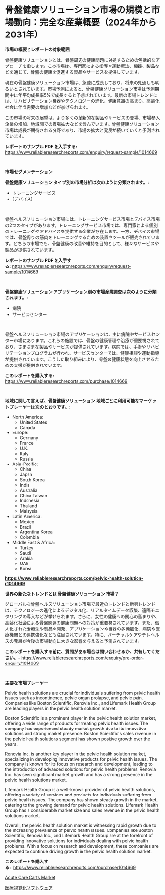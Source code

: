 <p><h1>骨盤健康ソリューション市場の規模と市場動向：完全な産業概要（2024年から2031年）</h1></p><p><strong>市場の概要とレポートの対象範囲</strong></p>
<p><p>骨盤健康ソリューションとは、骨盤周辺の健康問題に対処するための包括的なアプローチを指します。この市場は、専門家による指導や運動療法、機器、製品などを通じて、骨盤の健康を促進する製品やサービスを提供しています。</p><p>現在の骨盤健康ソリューション市場は、急速に成長しており、将来の見通しも明るいとされています。市場予測によると、骨盤健康ソリューション市場は予測期間中に年平均成長率5%で成長すると予想されています。最新の市場トレンドには、リハビリテーション機器やテクノロジーの進化、健康意識の高まり、高齢化社会に伴う需要の増加などが挙げられます。</p><p>この市場の将来の展望は、より多くの革新的な製品やサービスの登場、市場参入企業の増加、地域間での市場拡大などを含んでいます。骨盤健康ソリューション市場は成長が期待される分野であり、市場の拡大と発展が続いていくと予測されています。</p></p>
<p><strong>レポートのサンプル PDF を入手する:</strong> <a href="https://www.reliableresearchreports.com/enquiry/request-sample/1014669">https://www.reliableresearchreports.com/enquiry/request-sample/1014669</a></p>
<p>&nbsp;</p>
<p><strong>市場セグメンテーション</strong></p>
<p><strong>骨盤健康ソリューション タイプ別の市場分析は次のように分類されます。:</strong></p>
<p><ul><li>トレーニングサービス</li><li>[デバイス]</li></ul></p>
<p>&nbsp;</p>
<p><p>骨盤ヘルスソリューション市場には、トレーニングサービス市場とデバイス市場の2つのタイプがあります。トレーニングサービス市場では、専門家による個別のトレーニングやアドバイスを提供する企業が存在します。一方、デバイス市場では、骨盤周りの筋肉をトレーニングするための装置やツールが販売されています。どちらの市場でも、骨盤健康の改善や維持を目的として、様々なサービスや製品が提供されています。</p></p>
<p><strong>レポートのサンプル PDF を入手する:</strong>&nbsp;<a href="https://www.reliableresearchreports.com/enquiry/request-sample/1014669">https://www.reliableresearchreports.com/enquiry/request-sample/1014669</a></p>
<p>&nbsp;</p>
<p><strong> 骨盤健康ソリューション アプリケーション別の市場産業調査は次のように分類されます。:</strong></p>
<p><ul><li>病院</li><li>サービスセンター</li></ul></p>
<p>&nbsp;</p>
<p><p>骨盤ヘルスソリューション市場のアプリケーションは、主に病院やサービスセンター市場にあります。これらの施設では、骨盤の健康管理や治療が重要視されており、さまざまな製品やサービスが提供されています。病院では、手術やリハビリテーションプログラムが行われ、サービスセンターでは、健康相談や運動指導が提供されています。こうした取り組みにより、骨盤の健康状態を向上させるための支援が提供されています。</p></p>
<p><strong>このレポートを購入する:</strong>&nbsp; <a href="https://www.reliableresearchreports.com/purchase/1014669">https://www.reliableresearchreports.com/purchase/1014669</a></p>
<p>&nbsp;</p>
<p><strong>地域に関して言えば、骨盤健康ソリューション 地域ごとに利用可能なマーケットプレーヤーは次のとおりです。:</strong></p>
<p><ul>
    <li>
        North America:
        <ul>
            <li>United States</li>
            <li>Canada</li>
        </ul>
    </li>
    <li>
        Europe:
        <ul>
            <li>Germany</li>
            <li>France</li>
            <li>U.K.</li>
            <li>Italy</li>
            <li>Russia</li>
        </ul>
    </li>
    <li>
        Asia-Pacific:
        <ul>
            <li>China</li>
            <li>Japan</li>
            <li>South Korea</li>
            <li>India</li>
            <li>Australia</li>
            <li>China Taiwan</li>
            <li>Indonesia</li>
            <li>Thailand</li>
            <li>Malaysia</li>
        </ul>
    </li>
    <li>
        Latin America:
        <ul>
            <li>Mexico</li>
            <li>Brazil</li>
            <li>Argentina Korea</li>
            <li>Colombia</li>
        </ul>
    </li>
    <li>
        Middle East & Africa:
        <ul>
            <li>Turkey</li>
            <li>Saudi</li>
            <li>Arabia</li>
            <li>UAE</li>
            <li>Korea</li>
        </ul>
    </li>
    </ul></p>
<p><strong><a href="https://www.reliableresearchreports.com/pelvic-health-solution-r1014669">https://www.reliableresearchreports.com/pelvic-health-solution-r1014669</a></strong>&nbsp;</p>
<p><strong>世界の新たなトレンドとは 骨盤健康ソリューション 市場？</strong></p>
<p><p>グローバルな骨盤ヘルスソリューション市場で最近のトレンドと新興トレンドは、テクノロジーの進化によるデジタル化、リアルタイムデータ収集、遠隔モニタリングの導入などが挙げられます。さらに、女性の健康への関心の高まりや、高齢化社会による骨盤関連の健康問題への対策が重要視されています。また、個人化された治療法や製品の開発、アプリケーションや機器の多機能化、病院や医療機関との連携強化なども注目されています。特に、バーチャルケアやテレヘルスの発展が今後の市場動向に大きな影響を与えると予測されています。</p></p>
<p><strong>このレポートを購入する前に、質問がある場合は問い合わせるか、共有してください。</strong>- <a href="https://www.reliableresearchreports.com/enquiry/pre-order-enquiry/1014669">https://www.reliableresearchreports.com/enquiry/pre-order-enquiry/1014669</a></p>
<p>&nbsp;</p>
<p><strong>主要な市場プレーヤー</strong></p>
<p><p>Pelvic health solutions are crucial for individuals suffering from pelvic health issues such as incontinence, pelvic organ prolapse, and pelvic pain. Companies like Boston Scientific, Renovia Inc., and Lifemark Health Group are leading players in the pelvic health solution market.</p><p>Boston Scientific is a prominent player in the pelvic health solution market, offering a wide range of products for treating pelvic health issues. The company has experienced steady market growth due to its innovative solutions and strong market presence. Boston Scientific's sales revenue in the pelvic health solutions segment has shown positive growth over the years.</p><p>Renovia Inc. is another key player in the pelvic health solution market, specializing in developing innovative products for pelvic health issues. The company is known for its focus on research and development, leading to the introduction of advanced solutions for pelvic health problems. Renovia Inc. has seen significant market growth and has a strong presence in the pelvic health solutions market.</p><p>Lifemark Health Group is a well-known provider of pelvic health solutions, offering a variety of services and products for individuals suffering from pelvic health issues. The company has shown steady growth in the market, catering to the growing demand for pelvic health solutions. Lifemark Health Group has a considerable market size and sales revenue in the pelvic health solutions market.</p><p>Overall, the pelvic health solution market is witnessing rapid growth due to the increasing prevalence of pelvic health issues. Companies like Boston Scientific, Renovia Inc., and Lifemark Health Group are at the forefront of providing innovative solutions for individuals dealing with pelvic health problems. With a focus on research and development, these companies are expected to continue driving growth in the pelvic health solution market.</p></p>
<p><strong>このレポートを購入する:</strong>&nbsp;&nbsp;<a href="https://www.reliableresearchreports.com/purchase/1014669">https://www.reliableresearchreports.com/purchase/1014669</a></p>
<p><p><a href="https://github.com/dimitrishawkinswaynenp91rgz/Market-Research-Report-List-2/blob/main/acute-care-carts-market.md">Acute Care Carts Market</a></p><p><a href="https://github.com/one-cool-chick/Market-Research-Report-List-1/blob/main/118050523525.md">医療視覚化ソフトウェア</a></p></p>
